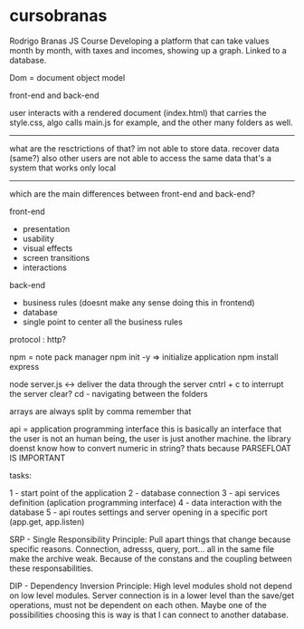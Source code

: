 # cursobranas
Rodrigo Branas JS Course
Developing a platform that can take values month by month, with taxes and incomes, showing up a graph.
Linked to a database.

Dom = document object model

front-end and back-end

user interacts with a rendered document (index.html) that carries the style.css, algo calls main.js for example, and the other many folders as well.

-----------------

what are the resctrictions of that?
im not able to store data.
recover data (same?)
also other users are not able to access the same data
that's a system that works only local

-----------------

which are the main differences between front-end and back-end?

front-end 
 - presentation
 - usability
 - visual effects
 - screen transitions
 - interactions 

 back-end
- business rules (doesnt make any sense doing this in frontend)
- database
- single point to center all the business rules

protocol : http?

npm = note pack manager
npm init -y => initialize application
npm install express

node server.js <-> deliver the data through the server
cntrl + c to interrupt the server 
clear?
cd - navigating between the folders

arrays are always split by comma remember that

api = application programming interface
this is basically an interface that the user is not an human being, the user is just another machine.
the library doenst know how to convert numeric in string? thats because PARSEFLOAT IS IMPORTANT

tasks:

1 - start point of the application
2 - database connection
3 - api services definition (aplication programming interface)
4 - data interaction with the database
5 - api routes settings and server opening in a specific port (app.get, app.listen)

SRP - Single Responsibility Principle:
    Pull apart things that change because specific reasons.
    Connection, adresss, query, port... all in the same file make the archive weak.
    Because of the constans and the coupling between these responsabilities.

DIP - Dependency Inversion Principle:
    High level modules shold not depend on low level modules.
    Server connection is in a lower level than the save/get operations, must not be dependent on each othen.
    Maybe one of the possibilities choosing this is way is that I can connect to another database.
    